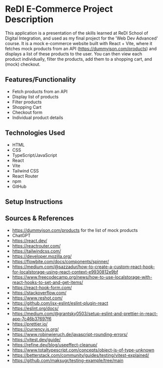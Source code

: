 # ReDI E-Commerce Project Description

This application is a presentation of the skills learned at ReDI School of Digital
Integration, and used as my final project for the 'Web Dev Advanced' course.
It is a mock e-commerce website built with React + Vite, where it fetches
mock products from an API (https://dummyjson.com/products) and displays a list
of these products to the user. You can then view each product individually,
filter the products, add them to a shopping cart, and (mock) checkout.

## Features/Functionality

- Fetch products from an API
- Display list of products
- Filter products
- Shopping Cart
- Checkout form
- Individual product details

## Technologies Used

- HTML
- CSS
- TypeScript/JavaScript
- React
- Vite
- Tailwind CSS
- React Router
- npm
- GitHub

## Setup Instructions

## Sources & References

- https://dummyjson.com/products for the list of mock products
- ChatGPT
- https://react.dev/
- https://reactrouter.com/
- https://tailwindcss.com/
- https://developer.mozilla.org/
- https://flowbite.com/docs/components/spinner/
- https://medium.com/@sazzadur/how-to-create-a-custom-react-hook-for-localstorage-using-react-context-e9930812e9bf
- https://www.freecodecamp.org/news/how-to-use-localstorage-with-react-hooks-to-set-and-get-items/
- https://react-hook-form.com/
- https://stackoverflow.com/
- https://www.reshot.com/
- https://github.com/jsx-eslint/eslint-plugin-react
- https://eslint.org/docs/
- https://medium.com/@grantsky0503/setup-eslint-and-prettier-in-react-app-7c46b37697f6
- https://prettier.io/
- https://currency.js.org/
- https://www.robinwieruch.de/javascript-rounding-errors/
- https://vitest.dev/guide/
- https://refine.dev/blog/useeffect-cleanup/
- https://www.totaltypescript.com/concepts/object-is-of-type-unknown
- https://betterstack.com/community/guides/testing/vitest-explained/
- https://github.com/maksugr/testing-example/tree/main